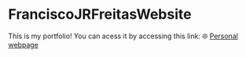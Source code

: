 # FranciscoJRFreitasWebsite
This is my portfolio!
You can acess it by accessing this link: 
:globe_with_meridians: [Personal webpage](https://franciscofreitas.netlify.app)
